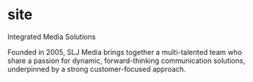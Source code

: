 # site
Integrated Media Solutions

Founded in 2005, SLJ Media brings together a multi-talented team who share a passion for dynamic, forward-thinking communication solutions, underpinned by a strong customer-focused approach.
